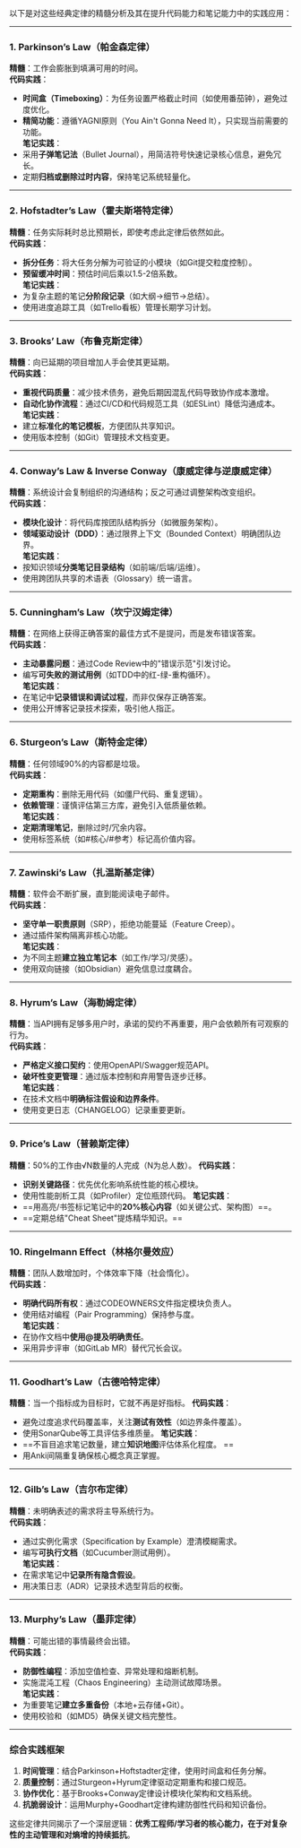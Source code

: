 以下是对这些经典定律的精髓分析及其在提升代码能力和笔记能力中的实践应用：

---

### **1. Parkinson’s Law（帕金森定律）**
**精髓**：工作会膨胀到填满可用的时间。  
**代码实践**：  
- **时间盒（Timeboxing）**：为任务设置严格截止时间（如使用番茄钟），避免过度优化。  
- **精简功能**：遵循YAGNI原则（You Ain't Gonna Need It），只实现当前需要的功能。  
**笔记实践**：  
- 采用**子弹笔记法**（Bullet Journal），用简洁符号快速记录核心信息，避免冗长。  
- 定期**归档或删除过时内容**，保持笔记系统轻量化。

---

### **2. Hofstadter’s Law（霍夫斯塔特定律）**
**精髓**：任务实际耗时总比预期长，即使考虑此定律后依然如此。  
**代码实践**：  
- **拆分任务**：将大任务分解为可验证的小模块（如Git提交粒度控制）。  
- **预留缓冲时间**：预估时间后乘以1.5-2倍系数。  
**笔记实践**：  
- 为复杂主题的笔记**分阶段记录**（如大纲→细节→总结）。  
- 使用进度追踪工具（如Trello看板）管理长期学习计划。

---

### **3. Brooks’ Law（布鲁克斯定律）**
**精髓**：向已延期的项目增加人手会使其更延期。  
**代码实践**：  
- **重视代码质量**：减少技术债务，避免后期因混乱代码导致协作成本激增。  
- **自动化协作流程**：通过CI/CD和代码规范工具（如ESLint）降低沟通成本。  
**笔记实践**：  
- 建立**标准化的笔记模板**，方便团队共享知识。  
- 使用版本控制（如Git）管理技术文档变更。

---

### **4. Conway’s Law & Inverse Conway（康威定律与逆康威定律）**
**精髓**：系统设计会复制组织的沟通结构；反之可通过调整架构改变组织。  
**代码实践**：  
- **模块化设计**：将代码库按团队结构拆分（如微服务架构）。  
- **领域驱动设计（DDD）**：通过限界上下文（Bounded Context）明确团队边界。  
**笔记实践**：  
- 按知识领域**分类笔记目录结构**（如前端/后端/运维）。  
- 使用跨团队共享的术语表（Glossary）统一语言。

---

### **5. Cunningham’s Law（坎宁汉姆定律）**
**精髓**：在网络上获得正确答案的最佳方式不是提问，而是发布错误答案。  
**代码实践**：  
- **主动暴露问题**：通过Code Review中的"错误示范"引发讨论。  
- 编写**可失败的测试用例**（如TDD中的红-绿-重构循环）。  
**笔记实践**：  
- 在笔记中**记录错误和调试过程**，而非仅保存正确答案。  
- 使用公开博客记录技术探索，吸引他人指正。

---

### **6. Sturgeon’s Law（斯特金定律）**
**精髓**：任何领域90%的内容都是垃圾。  
**代码实践**：  
- **定期重构**：删除无用代码（如僵尸代码、重复逻辑）。  
- **依赖管理**：谨慎评估第三方库，避免引入低质量依赖。  
**笔记实践**：  
- **定期清理笔记**，删除过时/冗余内容。  
- 使用标签系统（如#核心/#参考）标记高价值内容。

---

### **7. Zawinski’s Law（扎温斯基定律）**
**精髓**：软件会不断扩展，直到能阅读电子邮件。  
**代码实践**：  
- **坚守单一职责原则**（SRP），拒绝功能蔓延（Feature Creep）。  
- 通过插件架构隔离非核心功能。  
**笔记实践**：  
- 为不同主题**建立独立笔记本**（如工作/学习/灵感）。  
- 使用双向链接（如Obsidian）避免信息过度耦合。

---

### **8. Hyrum’s Law（海勒姆定律）**
**精髓**：当API拥有足够多用户时，承诺的契约不再重要，用户会依赖所有可观察的行为。  
**代码实践**：  
- **严格定义接口契约**：使用OpenAPI/Swagger规范API。  
- **破坏性变更管理**：通过版本控制和弃用警告逐步迁移。  
**笔记实践**：  
- 在技术文档中**明确标注假设和边界条件**。  
- 使用变更日志（CHANGELOG）记录重要更新。

---

### **9. Price’s Law（普赖斯定律）**
**精髓**：50%的工作由√N数量的人完成（N为总人数）。
**代码实践**：
- **识别关键路径**：优先优化影响系统性能的核心模块。
- 使用性能剖析工具（如Profiler）定位瓶颈代码。
**笔记实践**：
- ==用高亮/书签标记笔记中的**20%核心内容**（如关键公式、架构图）==。
- ==定期总结"Cheat Sheet"提炼精华知识。==
<!--SR:!2025-05-05,8,250!2025-05-06,9,250-->

---

### **10. Ringelmann Effect（林格尔曼效应）**
**精髓**：团队人数增加时，个体效率下降（社会惰化）。  
**代码实践**：  
- **明确代码所有权**：通过CODEOWNERS文件指定模块负责人。  
- 使用结对编程（Pair Programming）保持参与度。  
**笔记实践**：  
- 在协作文档中**使用@提及明确责任**。  
- 采用异步评审（如GitLab MR）替代冗长会议。

---

### **11. Goodhart’s Law（古德哈特定律）**
**精髓**：当一个指标成为目标时，它就不再是好指标。
**代码实践**：
- 避免过度追求代码覆盖率，关注**测试有效性**（如边界条件覆盖）。
- 使用SonarQube等工具评估多维质量。
**笔记实践**：
- ==不盲目追求笔记数量，建立**知识地图**评估体系化程度。 ==
- 用Anki间隔重复确保核心概念真正掌握。
<!--SR:!2025-05-04,7,250-->

---

### **12. Gilb’s Law（吉尔布定律）**
**精髓**：未明确表述的需求将主导系统行为。  
**代码实践**：  
- 通过实例化需求（Specification by Example）澄清模糊需求。  
- 编写**可执行文档**（如Cucumber测试用例）。  
**笔记实践**：  
- 在需求笔记中**记录所有隐含假设**。  
- 用决策日志（ADR）记录技术选型背后的权衡。

---

### **13. Murphy’s Law（墨菲定律）**
**精髓**：可能出错的事情最终会出错。  
**代码实践**：  
- **防御性编程**：添加空值检查、异常处理和熔断机制。  
- 实施混沌工程（Chaos Engineering）主动测试故障场景。  
**笔记实践**：  
- 为重要笔记**建立多重备份**（本地+云存储+Git）。  
- 使用校验和（如MD5）确保关键文档完整性。

---

### **综合实践框架**
1. **时间管理**：结合Parkinson+Hoftstadter定律，使用时间盒和任务分解。  
2. **质量控制**：通过Sturgeon+Hyrum定律驱动定期重构和接口规范。  
3. **协作优化**：基于Brooks+Conway定律设计模块化架构和文档系统。  
4. **抗脆弱设计**：运用Murphy+Goodhart定律构建防御性代码和知识备份。  

这些定律共同揭示了一个深层逻辑：**优秀工程师/学习者的核心能力，在于对复杂性的主动管理和对熵增的持续抵抗**。